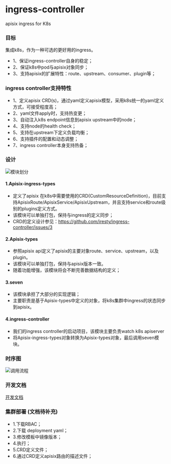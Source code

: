 # ingress-controller
apisix ingress for K8s

### 目标

集成k8s，作为一种可选的更好用的ingress。
- 1、保证ingress-controller自身的稳定；
- 2、保证k8s中pod与apisix对象同步；
- 3、支持apisix的扩展特性：route、upstream、consumer、plugin等；


### ingress controller支持特性

- 1、定义apisix CRD(s)，通过yaml定义apisix模型，采用k8s统一的yaml定义方式，可接受程度高；
- 2、yaml文件apply时，支持热变更；
- 3、自动注入k8s endpoint信息到apisix upstream中的node；
- 4、支持node的health check；
- 5、支持在upstream下定义负载均衡；
- 6、支持插件的配置和动态调整；
- 7、ingress controller本身支持热备；


### 设计

![模块划分](https://github.com/iresty/ingress-controller/blob/master/doc/imgs/module.png)

#### 1.Apisix-ingress-types
   - 定义了apisix 在k8s中需要使用的CRD(CustomResourceDefinition)，目前支持ApisixRoute/ApisixService/ApisixUpstream，并且支持service和route级别的plugins定义方式。
   - 该模块可以单独打包，保持与ingress的定义同步；
   - CRD的定义设计参见：https://github.com/iresty/ingress-controller/issues/3

#### 2.Apisix-types
   - 参照apisix api定义了apisix的主要对象route、service、upstream，以及plugin。
   - 该模块可以单独打包，保持与apisix版本一致。
   - 随着功能增强，该模块将会不断完善数据结构的定义；

#### 3.seven
   - 该模块承担了大部分的实现逻辑；
   - 主要职责是基于Apisix-types中定义的对象，将k8s集群中ingress的状态同步到apisix。

#### 4.ingress-controller
   - 我们的ingress controller的启动项目，该模块主要负责watch k8s apiserver
   - 将Apisix-ingress-types对象转换为Apisix-types对象，最后调用seven模块。


### 时序图

![调用流程](https://github.com/iresty/ingress-controller/blob/master/doc/imgs/flow.png)

### 开发文档
[开发文档](doc/dev/evelop.md)

### 集群部署 (文档待补充)
- 1.下载RBAC；
- 2.下载 deployment yaml；
- 3.修改模板中镜像版本；
- 4.执行；
- 5.CRD定义文件；
- 6.通过CRD定义apisix路由的描述文件；